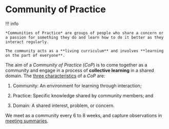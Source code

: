 # Community of Practice

!!! info

    *Communities of Practice* are groups of people who share a concern or a passion for something they do and learn how to do it better as they interact regularly.

    The community acts as a **living curriculum** and involves **learning on the part of everyone**.

The aim of a *Community of Practice* (*CoP*) is to come together as a community and engage in a process of **collective learning** in a shared domain.
The [three characteristics](https://www.communityofpractice.ca/background/what-is-a-community-of-practice/) of a *CoP* are:

1. Community: An environment for learning through interaction;

2. Practice: Specific knowledge shared by community members; and

3. Domain: A shared interest, problem, or concern.

We meet as a community every 6 to 8 weeks, and capture observations in [meeting summaries](meetings/README.md).
